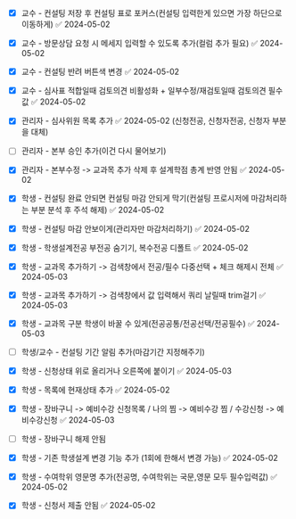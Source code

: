 
- [x] 교수 - 컨설팅 저장 후 컨설팅 표로 포커스(컨설팅 입력한게 있으면 가장 하단으로 이동하게) ✅ 2024-05-02
- [x] 교수 - 방문상담 요청 시 메세지 입력할 수 있도록 추가(컬럼 추가 필요) ✅ 2024-05-02
- [x] 교수 - 컨설팅 반려 버튼색 변경 ✅ 2024-05-02
- [x] 교수 - 심사표 적합일때 검토의견 비활성화 + 일부수정/재검토일때 검토의견 필수값 ✅ 2024-05-02

- [x] 관리자 -  심사위원 목록 추가 ✅ 2024-05-02
      (신청전공, 신청자전공, 신청자 부분을 대체)
- [ ] 관리자 - 본부 승인 추가(이건 다시 물어보기)
- [x] 관리자 - 본부수정 -> 교과목 추가 삭제 후 설계학점 총계 반영 안됨 ✅ 2024-05-02


- [x] 학생 - 컨설팅 완료 안되면 컨설팅 마감 안되게 막기(컨설팅 프로시저에 마감처리하는 부분 분석 후 주석 해제) ✅ 2024-05-02
- [x] 학생 - 컨설팅 마감 안보이게(관리자만 마감처리하기) ✅ 2024-05-02
- [x] 학생 - 학생설계전공 부전공 숨기기, 복수전공 디폴트 ✅ 2024-05-02
- [x] 학생 - 교과목 추가하기 -> 검색창에서 전공/필수 다중선택 + 체크 해제시 전체 ✅ 2024-05-03
- [x] 학생 - 교과목 추가하기 -> 검색창에서 값 입력해서 쿼리 날릴때 trim걸기 ✅ 2024-05-03
- [x] 학생 - 교과목 구분 학생이 바꿀 수 있게(전공공통/전공선택/전공필수) ✅ 2024-05-03
- [ ] 학생/교수 - 컨설팅 기간 알림 추가(마감기간 지정해주기)
- [x] 학생 - 신청상태 위로 올리거나 오른쪽에 붙이기 ✅ 2024-05-03
- [x] 학생 - 목록에 현재상태 추가 ✅ 2024-05-02
- [x] 학생 - 장바구니 -> 예비수강 신청목록 / 나의 찜 -> 예비수강 찜 / 수강신청 -> 예비수강신청 ✅ 2024-05-03
- [ ] 학생 - 장바구니 해제 안됨
- [x] 학생 - 기존 학생설계 변경 기능 추가 (1회에 한해서 변경 가능) ✅ 2024-05-02
- [x] 학생 - 수여학위 영문명 추가(전공명, 수여학위는 국문,영문 모두 필수입력값) ✅ 2024-05-02
- [x] 학생 - 신청서 제출 안됨 ✅ 2024-05-02